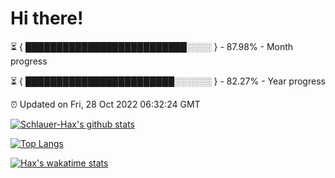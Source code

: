 # Hi there!

⏳ { ██████████████████████████░░░░ } - 87.98% - Month progress

⏳ { ████████████████████████░░░░░░ } - 82.27% - Year progress

⏰ Updated on Fri, 28 Oct 2022 06:32:24 GMT


[![Schlauer-Hax's github stats](https://github-readme-stats.vercel.app/api?username=Schlauer-Hax&show_icons=true&theme=dark&count_private=true)](https://github.com/Schlauer-Hax)


[![Top Langs](https://github-readme-stats.vercel.app/api/top-langs/?username=Schlauer-Hax&layout=compact&theme=dark)](https://github.com/Schlauer-Hax?tab=repositories)


[![Hax's wakatime stats](https://github-readme-stats.vercel.app/api/wakatime?username=Hax&theme=dark)](https://wakatime.com/@Hax)


